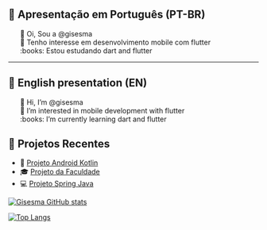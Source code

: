 ## :memo: Apresentação em Português (PT-BR)
<ul style="list-style-type:none">
<li>👋 Oi, Sou a @gisesma</li>
<li>👀 Tenho interesse em desenvolvimento mobile com flutter</li>
<li>:books: Estou estudando dart and flutter</li>
</ul>

-----------------------------------------------------------------------
## :memo: English presentation (EN)
<ul style="list-style-type:none">
<li>👋 Hi, I’m @gisesma</li>
<li>👀 I’m interested in mobile development with flutter</li>
<li>:books: I’m currently learning dart and flutter</li>
</ul>

<!---
gisesma/gisesma is a ✨ special ✨ repository because its `README.md` (this file) appears on your GitHub profile.
You can click the Preview link to take a look at your changes.
--->

## :pushpin: Projetos Recentes

- :iphone: [Projeto Android Kotlin](https://github.com/gisesma/TodolistSantander)
- :mortar_board: [Projeto da Faculdade](https://github.com/gisesma/flutterappfisio)
- :computer: [Projeto Spring Java](https://github.com/gisesma/projeto-sd3)

[![Gisesma GitHub stats](https://github-readme-stats.vercel.app/api?username=gisesma&theme=vue&show_icons=true)](https://github.com/gisesma/github-readme-stats)

[![Top Langs](https://github-readme-stats.vercel.app/api/top-langs/?username=gisesma)](https://github.com/gisesma/github-readme-stats)



